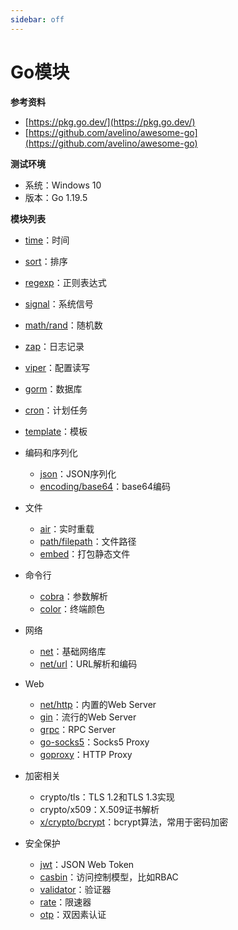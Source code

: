 ```yaml
---
sidebar: off
---
```


# Go模块

**参考资料**

* [https://pkg.go.dev/](https://pkg.go.dev/)
* [https://github.com/avelino/awesome-go](https://github.com/avelino/awesome-go)

**测试环境**

* 系统：Windows 10
* 版本：Go 1.19.5

**模块列表**

* [time](https://jinhui.dev/go/modules/time.html)：时间
* [sort](https://jinhui.dev/go/modules/sort.html)：排序
* [regexp](https://jinhui.dev/go/modules/regexp.html)：正则表达式
* [signal](https://jinhui.dev/go/modules/signal.html)：系统信号
* [math/rand](https://jinhui.dev/go/modules/math-rand.html)：随机数
* [zap](https://jinhui.dev/go/modules/zap.html)：日志记录
* [viper](https://jinhui.dev/go/modules/viper.html)：配置读写
* [gorm](https://jinhui.dev/go/modules/gorm.html)：数据库
* [cron](https://jinhui.dev/go/modules/cron.html)：计划任务
* [template](https://jinhui.dev/go/modules/template.html)：模板
* 编码和序列化
  * [json](https://jinhui.dev/go/modules/json.html)：JSON序列化
  * [encoding/base64](https://jinhui.dev/go/modules/encoding-base64.html)：base64编码
* 文件

  * [air](https://jinhui.dev/go/modules/air.html)：实时重载
  * [path/filepath](https://jinhui.dev/go/modules/path-filepath.html)：文件路径
  * [embed](https://jinhui.dev/go/modules/embed.html)：打包静态文件
* 命令行
  * [cobra](https://jinhui.dev/go/modules/cobra.html)：参数解析
  * [color](https://jinhui.dev/go/modules/color.html)：终端颜色
* 网络
  * [net](https://jinhui.dev/go/modules/net.html)：基础网络库
  * [net/url](https://jinhui.dev/go/modules/net-url.html)：URL解析和编码
* Web
  * [net/http](https://jinhui.dev/go/modules/net-http.html)：内置的Web Server
  * [gin](https://jinhui.dev/go/modules/gin.html)：流行的Web Server
  * [grpc](https://jinhui.dev/go/modules/grpc.html)：RPC Server
  * [go-socks5](https://jinhui.dev/go/modules/go-socks5.html)：Socks5 Proxy
  * [goproxy](https://jinhui.dev/go/modules/goproxy.html)：HTTP Proxy
* 加密相关
  * crypto/tls：TLS 1.2和TLS 1.3实现
  * crypto/x509：X.509证书解析
  * [x/crypto/bcrypt](https://jinhui.dev/go/modules/bcrypt.html)：bcrypt算法，常用于密码加密
* 安全保护

  * [jwt](https://jinhui.dev/go/modules/jwt.html)：JSON Web Token
  * [casbin](https://jinhui.dev/go/modules/casbin.html)：访问控制模型，比如RBAC
  * [validator](https://jinhui.dev/go/modules/validator.html)：验证器
  * [rate](https://jinhui.dev/go/modules/rate.html)：限速器
  * [otp](https://jinhui.dev/go/modules/otp.html)：双因素认证
